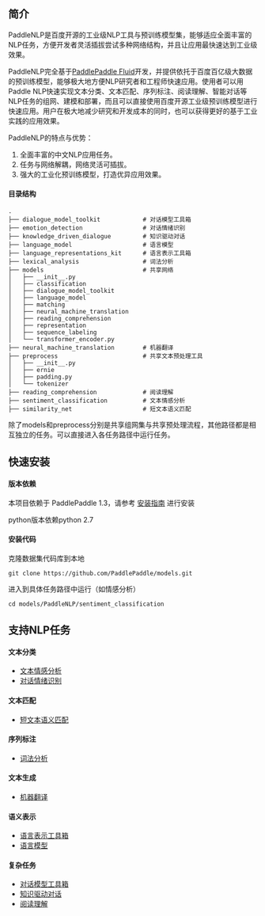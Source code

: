 ## 简介

PaddleNLP是百度开源的工业级NLP工具与预训练模型集，能够适应全面丰富的NLP任务，方便开发者灵活插拔尝试多种网络结构，并且让应用最快速达到工业级效果。

PaddleNLP完全基于[PaddlePaddle Fluid](http://www.paddlepaddle.org/)开发，并提供依托于百度百亿级大数据的预训练模型，能够极大地方便NLP研究者和工程师快速应用。使用者可以用Paddle NLP快速实现文本分类、文本匹配、序列标注、阅读理解、智能对话等NLP任务的组网、建模和部署，而且可以直接使用百度开源工业级预训练模型进行快速应用。用户在极大地减少研究和开发成本的同时，也可以获得更好的基于工业实践的应用效果。

PaddleNLP的特点与优势：
1. 全面丰富的中文NLP应用任务。
2. 任务与网络解耦，网络灵活可插拔。
3. 强大的工业化预训练模型，打造优异应用效果。

#### 目录结构
```text
.
├── dialogue_model_toolkit            # 对话模型工具箱
├── emotion_detection                 # 对话情绪识别
├── knowledge_driven_dialogue         # 知识驱动对话
├── language_model                    # 语言模型
├── language_representations_kit      # 语言表示工具箱
├── lexical_analysis                  # 词法分析
├── models                            # 共享网络
│   ├── __init__.py
│   ├── classification
│   ├── dialogue_model_toolkit
│   ├── language_model
│   ├── matching
│   ├── neural_machine_translation
│   ├── reading_comprehension
│   ├── representation
│   ├── sequence_labeling
│   └── transformer_encoder.py
├── neural_machine_translation        # 机器翻译
├── preprocess                        # 共享文本预处理工具
│   ├── __init__.py
│   ├── ernie
│   ├── padding.py
│   └── tokenizer
├── reading_comprehension             # 阅读理解
├── sentiment_classification          # 文本情感分析
├── similarity_net                    # 短文本语义匹配
```
除了models和preprocess分别是共享组网集与共享预处理流程，其他路径都是相互独立的任务。可以直接进入各任务路径中运行任务。

## 快速安装
#### 版本依赖
本项目依赖于 PaddlePaddle 1.3，请参考 [安装指南](http://www.paddlepaddle.org/#quick-start) 进行安装

python版本依赖python 2.7

#### 安装代码

克隆数据集代码库到本地
```shell
git clone https://github.com/PaddlePaddle/models.git
```

进入到具体任务路径中运行（如情感分析）
```shell
cd models/PaddleNLP/sentiment_classification 
```

## 支持NLP任务
#### 文本分类
 - [文本情感分析](https://github.com/PaddlePaddle/models/tree/develop/PaddleNLP/sentiment_classification)
 - [对话情绪识别](https://github.com/PaddlePaddle/models/tree/develop/PaddleNLP/emotion_detection)
#### 文本匹配
 - [短文本语义匹配](https://github.com/PaddlePaddle/models/tree/develop/PaddleNLP/similarity_net)

#### 序列标注
 - [词法分析](https://github.com/PaddlePaddle/models/tree/develop/PaddleNLP/lexical_analysis)

#### 文本生成
 - [机器翻译](https://github.com/PaddlePaddle/models/tree/develop/PaddleNLP/neural_machine_translation/transformer)

#### 语义表示
 - [语言表示工具箱](https://github.com/PaddlePaddle/LARK/tree/develop)
 - [语言模型](https://github.com/PaddlePaddle/models/tree/develop/PaddleNLP/language_model)

#### 复杂任务
 - [对话模型工具箱](https://github.com/PaddlePaddle/models/tree/develop/PaddleNLP/dialogue_model_toolkit)
 - [知识驱动对话](https://github.com/baidu/knowledge-driven-dialogue/tree/master)
 - [阅读理解](https://github.com/PaddlePaddle/models/tree/develop/PaddleNLP/reading_comprehension)


